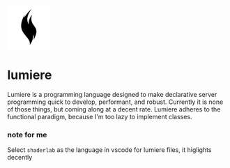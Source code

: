 <img src="lumiere.png" height="100"/>

# lumiere
Lumiere is a programming language designed to make declarative server programming quick to develop, performant, and robust.
Currently it is none of those things, but coming along at a decent rate. Lumiere adheres to the functional paradigm, because I'm too lazy to implement classes.

### note for me
Select `shaderlab` as the language in vscode for lumiere files, it higlights decently